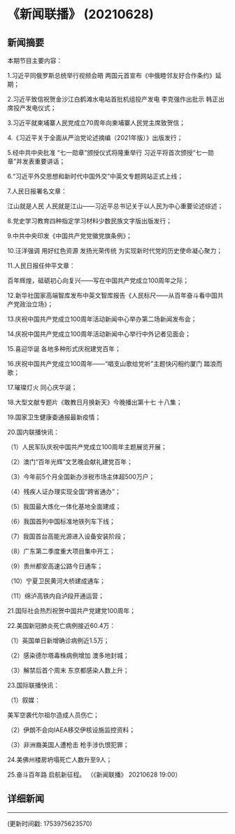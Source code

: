 # 《新闻联播》 (20210628)

## 新闻摘要

本期节目主要内容：


1.习近平同俄罗斯总统举行视频会晤 两国元首宣布《中俄睦邻友好合作条约》延期；


2.习近平致信祝贺金沙江白鹤滩水电站首批机组投产发电 李克强作出批示 韩正出席投产发电仪式；


3.习近平就柬埔寨人民党成立70周年向柬埔寨人民党主席致贺信；


4.《习近平关于全面从严治党论述摘编（2021年版）》出版发行；


5.经中共中央批准 “七一勋章”颁授仪式将隆重举行 习近平将首次颁授“七一勋章”并发表重要讲话；


6.“习近平外交思想和新时代中国外交”中英文专题网站正式上线；


7.人民日报署名文章：

江山就是人民 人民就是江山——习近平总书记关于以人民为中心重要论述综述；


8.党史学习教育四种指定学习材料少数民族文字版出版发行；


9.中共中央印发《中国共产党党徽党旗条例》；


10.汪洋强调 用好红色资源 发扬光荣传统 为实现新时代党的历史使命凝心聚力；


11.人民日报任仲平文章：

百年辉煌，砥砺初心向复兴——写在中国共产党成立100周年之际；


12.新华社国家高端智库发布中英文智库报告《人民标尺——从百年奋斗看中国共产党政治立场》；


13.庆祝中国共产党成立100周年活动新闻中心举办第二场新闻发布会；


14.庆祝中国共产党成立100周年活动新闻中心举行中外记者见面会；


15.喜迎华诞 各地多种形式庆祝建党百年；


16.庆祝中国共产党成立100周年——“唱支山歌给党听”主题快闪相约厦门 踏浪而歌；


17.璀璨灯火 同心庆华诞；


18.大型文献专题片《敢教日月换新天》今晚播出第十七 十八集；


19.国家卫生健康委通报最新疫情；


20.国内联播快讯：


（1）人民军队庆祝中国共产党成立100周年主题展览开展；


（2）澳门“百年光辉”文艺晚会献礼建党百年；


（3）今年前5个月全国新办涉税市场主体超500万户；


（4）残疾人证办理实现全国“跨省通办”；


（5）我国最大炼化一体化基地全面建成；


（6）我国首列中国标准地铁列车下线；


（7）我国首台高能光源进入设备安装阶段；


（8）广东第二季度重大项目集中开工；


（9）贵州都安高速公路今日通车；


（10）宁夏卫民黄河大桥建成通车；


（11）绵泸高铁内自泸段开通运营；


21.国际社会热烈祝贺中国共产党建党100周年；


22.美国新冠肺炎死亡病例接近60.4万：

（1）英国单日新增确诊病例近1.5万；

（2）感染德尔塔毒株病例增加 澳多地封城；

（3）解禁后首个周末 东京都感染人数上升；


23.国际联播快讯：


（1）叙媒：

美军空袭代尔祖尔造成人员伤亡；


（2）伊朗不会向IAEA移交伊核设施监控资料；


（3）非洲裔美国人遭枪击 枪手涉仇恨犯罪；


24.美佛州楼房坍塌死亡人数升至9人；


25.奋斗百年路 启航新征程。
（《新闻联播》 20210628 19:00）

## 详细新闻

---

(更新时间戳: 1753975623570)

